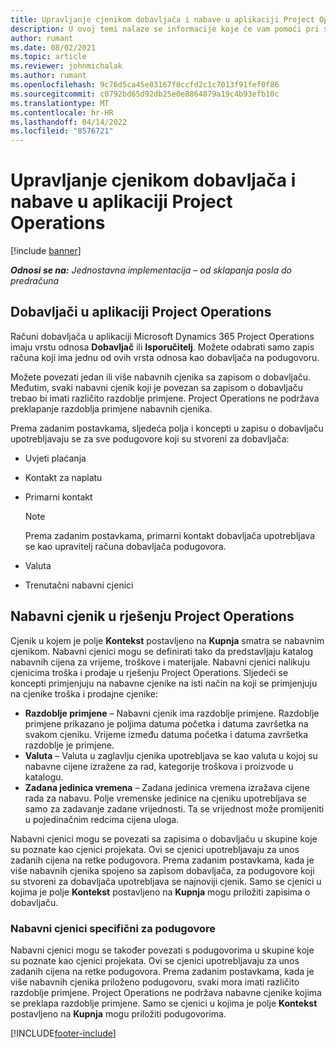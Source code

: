 ```yaml
---
title: Upravljanje cjenikom dobavljača i nabave u aplikaciji Project Operations
description: U ovoj temi nalaze se informacije koje će vam pomoći pri stvaranju i održavanju podataka o dobavljačima i nabavnim cjenicima za podugovaranje.
author: rumant
ms.date: 08/02/2021
ms.topic: article
ms.reviewer: johnmichalak
ms.author: rumant
ms.openlocfilehash: 9c76d5ca45e03167f0ccfd2c1c7013f91fef0f86
ms.sourcegitcommit: c0792bd65d92db25e0e8864879a19c4b93efb10c
ms.translationtype: MT
ms.contentlocale: hr-HR
ms.lasthandoff: 04/14/2022
ms.locfileid: "8576721"
---
```

# <a name="vendor-and-purchase-price-list-management-in-project-operations"></a>Upravljanje cjenikom dobavljača i nabave u aplikaciji Project Operations

[!include [banner](../../includes/dataverse-preview.md)]

_**Odnosi se na:** Jednostavna implementacija – od sklapanja posla do predračuna_

## <a name="vendors-in-project-operations"></a>Dobavljači u aplikaciji Project Operations

Računi dobavljača u aplikaciji Microsoft Dynamics 365 Project Operations imaju vrstu odnosa **Dobavljač** ili **Isporučitelj**. Možete odabrati samo zapis računa koji ima jednu od ovih vrsta odnosa kao dobavljača na podugovoru.

Možete povezati jedan ili više nabavnih cjenika sa zapisom o dobavljaču. Međutim, svaki nabavni cjenik koji je povezan sa zapisom o dobavljaču trebao bi imati različito razdoblje primjene. Project Operations ne podržava preklapanje razdoblja primjene nabavnih cjenika.

Prema zadanim postavkama, sljedeća polja i koncepti u zapisu o dobavljaču upotrebljavaju se za sve podugovore koji su stvoreni za dobavljača:

- Uvjeti plaćanja
- Kontakt za naplatu
- Primarni kontakt

    > [!NOTE]
    > Prema zadanim postavkama, primarni kontakt dobavljača upotrebljava se kao upravitelj računa dobavljača podugovora.

- Valuta
- Trenutačni nabavni cjenici

## <a name="purchase-price-lists-in-project-operations"></a>Nabavni cjenik u rješenju Project Operations

Cjenik u kojem je polje **Kontekst** postavljeno na **Kupnja** smatra se nabavnim cjenikom. Nabavni cjenici mogu se definirati tako da predstavljaju katalog nabavnih cijena za vrijeme, troškove i materijale. Nabavni cjenici nalikuju cjenicima troška i prodaje u rješenju Project Operations. Sljedeći se koncepti primjenjuju na nabavne cjenike na isti način na koji se primjenjuju na cjenike troška i prodajne cjenike:

- **Razdoblje primjene** – Nabavni cjenik ima razdoblje primjene. Razdoblje primjene prikazano je poljima datuma početka i datuma završetka na svakom cjeniku. Vrijeme između datuma početka i datuma završetka razdoblje je primjene.
- **Valuta** – Valuta u zaglavlju cjenika upotrebljava se kao valuta u kojoj su nabavne cijene izražene za rad, kategorije troškova i proizvode u katalogu.
- **Zadana jedinica vremena** – Zadana jedinica vremena izražava cijene rada za nabavu. Polje vremenske jedinice na cjeniku upotrebljava se samo za zadavanje zadane vrijednosti. Ta se vrijednost može promijeniti u pojedinačnim redcima cijena uloga.

Nabavni cjenici mogu se povezati sa zapisima o dobavljaču u skupine koje su poznate kao cjenici projekata. Ovi se cjenici upotrebljavaju za unos zadanih cijena na retke podugovora. Prema zadanim postavkama, kada je više nabavnih cjenika spojeno sa zapisom dobavljača, za podugovore koji su stvoreni za dobavljača upotrebljava se najnoviji cjenik. Samo se cjenici u kojima je polje **Kontekst** postavljeno na **Kupnja** mogu priložiti zapisima o dobavljaču.

### <a name="subcontract-specific-purchase-price-lists"></a>Nabavni cjenici specifični za podugovore

Nabavni cjenici mogu se također povezati s podugovorima u skupine koje su poznate kao cjenici projekata. Ovi se cjenici upotrebljavaju za unos zadanih cijena na retke podugovora. Prema zadanim postavkama, kada je više nabavnih cjenika priloženo podugovoru, svaki mora imati različito razdoblje primjene. Project Operations ne podržava nabavne cjenike kojima se preklapa razdoblje primjene. Samo se cjenici u kojima je polje **Kontekst** postavljeno na **Kupnja** mogu priložiti podugovorima.

[!INCLUDE[footer-include](../../includes/footer-banner.md)]
